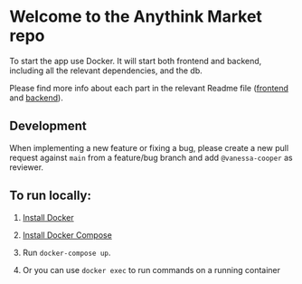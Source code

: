 # Welcome to the Anythink Market repo

To start the app use Docker. It will start both frontend and backend, including all the relevant dependencies, and the db.

Please find more info about each part in the relevant Readme file ([frontend](frontend/readme.md) and [backend](backend/README.md)).

## Development

When implementing a new feature or fixing a bug, please create a new pull request against `main` from a feature/bug branch and add `@vanessa-cooper` as reviewer.

## To run locally: 

1. [Install Docker](https://docs.docker.com/get-docker/)

1. [Install Docker Compose](https://docs.docker.com/compose/install/)

1. Run `docker-compose up`.

1. Or you can use `docker exec` to run commands on a running container
